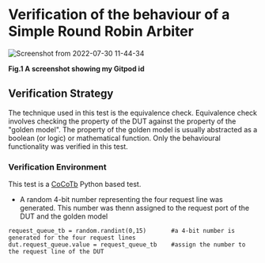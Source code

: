 # Verification of the behaviour of a Simple Round Robin Arbiter

![Screenshot from 2022-07-30 11-44-34](https://user-images.githubusercontent.com/41594627/182002996-7ace628d-8bdd-4560-8181-6833fb666db4.png)

**Fig.1 A screenshot showing my Gitpod id**

## Verification Strategy
The technique used in this test is the equivalence check. Equivalence check involves checking the property of the DUT against the property of the "golden model". The property of the golden model is usually abstracted as a boolean (or logic) or mathematical function. Only the behavioural functionality was verified  in this test.

### Verification Environment
This test is a [CoCoTb](https://www.cocotb.org/) Python based test.
- A random 4-bit number representing the four request line was generated. This number was thenn assigned to the request port of the DUT and the golden model

```
request_queue_tb = random.randint(0,15)       #a 4-bit number is generated for the four request lines
dut.request_queue.value = request_queue_tb    #assign the number to the request line of the DUT
```
